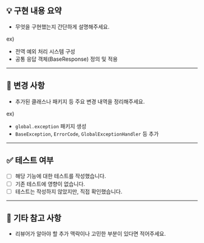 ## 💡 구현 내용 요약
- 무엇을 구현했는지 간단하게 설명해주세요.

ex)
- 전역 예외 처리 시스템 구성
- 공통 응답 객체(BaseResponse) 정의 및 적용

---

## 📂 변경 사항
- 추가된 클래스나 패키지 등 주요 변경 내역을 정리해주세요.

ex)
- `global.exception` 패키지 생성
- `BaseException`, `ErrorCode`, `GlobalExceptionHandler` 등 추가

---

## ✅ 테스트 여부
- [ ] 해당 기능에 대한 테스트를 작성했습니다.
- [ ] 기존 테스트에 영향이 없습니다.
- [ ] 테스트는 작성하지 않았지만, 직접 확인했습니다.

---

## 🤔 기타 참고 사항
- 리뷰어가 알아야 할 추가 맥락이나 고민한 부분이 있다면 적어주세요.
